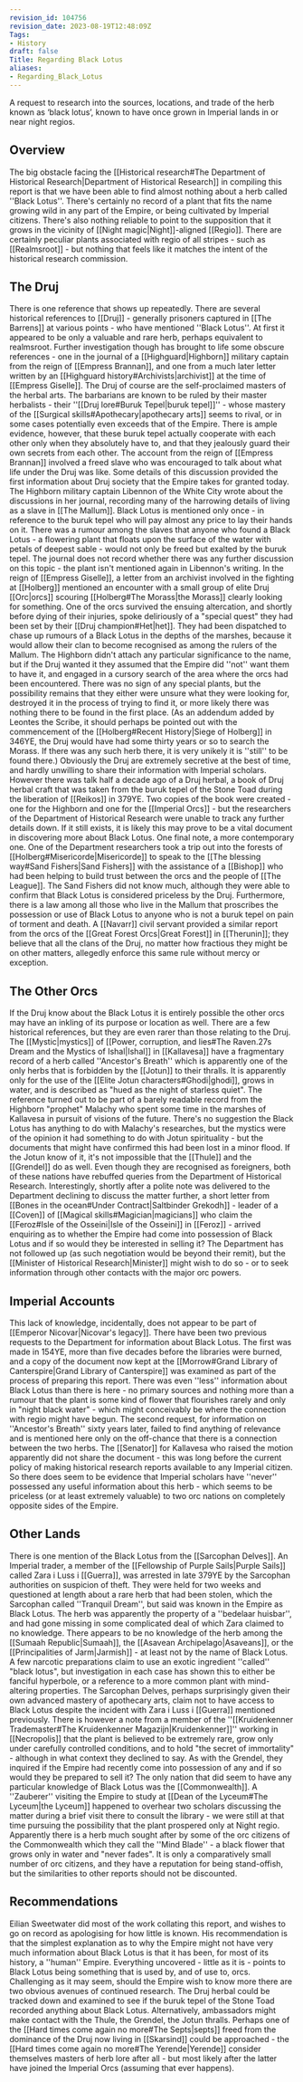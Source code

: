 ```yaml
---
revision_id: 104756
revision_date: 2023-08-19T12:48:09Z
Tags:
- History
draft: false
Title: Regarding Black Lotus
aliases:
- Regarding_Black_Lotus
---
```

A request to research into the sources, locations, and trade of the herb known as ‘black lotus’, known to have once grown in Imperial lands in or near night regios.
## Overview
The big obstacle facing the [[Historical research#The Department of Historical Research|Department of Historical Research]] in compiling this report is that we have been able to find almost nothing about a herb called ''Black Lotus''. There's certainly no record of a plant that fits the name growing wild in any part of the Empire, or being cultivated by Imperial citizens. There's also nothing reliable to point to the supposition that it grows in the vicinity of [[Night magic|Night]]-aligned [[Regio]]. There are certainly peculiar plants associated with regio of all stripes - such as [[Realmsroot]] - but nothing that feels like it matches the intent of the historical research commission.  
## The Druj
There is one reference that shows up repeatedly. There are several historical references to [[Druj]] - generally prisoners captured in [[The Barrens]] at various points - who have mentioned ''Black Lotus''. At first it appeared to be only a valuable and rare herb, perhaps equivalent to realmsroot. Further investigation though has brought to life some obscure references - one in the journal of a [[Highguard|Highborn]] military captain from the reign of [[Empress Brannan]], and one from a much later letter written by an [[Highguard history#Archivists|archivist]] at the time of [[Empress Giselle]].
The Druj of course are the self-proclaimed masters of the herbal arts. The barbarians are known to be ruled by their master herbalists - their ''[[Druj lore#Buruk Tepel|buruk tepel]]'' - whose mastery of the [[Surgical skills#Apothecary|apothecary arts]] seems to rival, or in some cases potentially even exceeds that of the Empire. There is ample evidence, however, that these buruk tepel actually cooperate with each other only when they absolutely have to, and that they jealously guard their own secrets from each other.
The account from the reign of [[Empress Brannan]] involved a freed slave who was encouraged to talk about what life under the Druj was like. Some details of this discussion provided the first information about Druj society that the Empire takes for granted today. The Highborn military captain Libennon of the White City wrote about the discussions in her journal, recording many of the harrowing details of living as a slave in [[The Mallum]]. Black Lotus is mentioned only once - in reference to the buruk tepel who will pay almost any price to lay their hands on it. There was a rumour among the slaves that anyone who found a Black Lotus - a flowering plant that floats upon the surface of the water with petals of deepest sable - would not only be freed but exalted by the buruk tepel. The journal does not record whether there was any further discussion on this topic - the plant isn't mentioned again in Libennon's writing.
In the reign of [[Empress Giselle]], a letter from an archivist involved in the fighting at [[Holberg]] mentioned an encounter with a small group of elite Druj [[Orc|orcs]] scouring [[Holberg#The Morass|the Morass]] clearly looking for something. One of the orcs survived the ensuing altercation, and shortly before dying of their injuries, spoke deliriously of a "special quest" they had been set by their [[Druj champion#Het|het]]. They had been dispatched to chase up rumours of a Black Lotus in the depths of the marshes, because it would allow their clan to become recognised as among the rulers of the Mallum. The Highborn didn't attach any particular significance to the name, but if the Druj wanted it they assumed that the Empire did ''not'' want them to have it, and engaged in a cursory search of the area where the orcs had been encountered. There was no sign of any special plants, but the possibility remains that they either were unsure what they were looking for, destroyed it in the process of trying to find it, or more likely there was nothing there to be found in the first place. (As an addendum added by Leontes the Scribe, it should perhaps be pointed out with the commencement of the [[Holberg#Recent History|Siege of Holberg]] in 346YE, the Druj would have had some thirty years or so to search the Morass. If there was any such herb there, it is very unikely it is ''still'' to be found there.)
Obviously the Druj are extremely secretive at the best of time, and hardly unwilling to share their information with Imperial scholars. However there was talk half a decade ago of a Druj herbal, a book of Druj herbal craft that was taken from the buruk tepel of the Stone Toad during the liberation of [[Reikos]] in 379YE. Two copies of the book were created - one for the Highborn and one for the [[Imperial Orcs]] - but the researchers of the Department of Historical Research were unable to track any further details down. If it still exists, it is likely this may prove to be a vital document in discovering more about Black Lotus.
One final note, a more contemporary one. One of the Department researchers took a trip out into the forests of [[Holberg#Misericorde|Misericorde]] to speak to the [[The blessing way#Sand Fishers|Sand Fishers]] with the assistance of a [[Bishop]] who had been helping to build trust between the orcs and the people of [[The League]]. The Sand Fishers did not know much, although they were able to confirm that Black Lotus is considered priceless by the Druj. Furthermore, there is a law among all those who live in the Mallum that proscribes the possession or use of Black Lotus to anyone who is not a buruk tepel on pain of torment and death. A [[Navarr]] civil servant provided a similar report from the orcs of the [[Great Forest Orcs|Great Forest]] in [[Therunin]]; they believe that all the clans of the Druj, no matter how fractious they might be on other matters, allegedly enforce this same rule without mercy or exception.
## The Other Orcs
If the Druj know about the Black Lotus it is entirely possible the other orcs may have an inkling of its purpose or location as well. There are a few historical references, but they are even rarer than those relating to the Druj. The [[Mystic|mystics]] of [[Power, corruption, and lies#The Raven.27s Dream and the Mystics of Ishal|Ishal]] in [[Kallavesa]] have a fragmentary record of a herb called ''Ancestor's Breath'' which is apparently one of the only herbs that is forbidden by the [[Jotun]] to their thralls. It is apparently only for the use of the [[Elite Jotun characters#Ghodi|ghodi]], grows in water, and is described as "hued as the night of starless quiet". The reference turned out to be part of a barely readable record from the Highborn "prophet" Malachy who spent some time in the marshes of Kallavesa in pursuit of visions of the future. There's no suggestion the Black Lotus has anything to do with Malachy's researches, but the mystics were of the opinion it had something to do with Jotun spirituality - but the documents that might have confirmed this had been lost in a minor flood.
If the Jotun know of it, it's not impossible that the [[Thule]] and the [[Grendel]] do as well. Even though they are recognised as foreigners, both of these nations have rebuffed queries from the Department of Historical Research. Interestingly, shortly after a polite note was delivered to the Department declining to discuss the matter further, a short letter from [[Bones in the ocean#Under Contract|Saltbinder Grekodh]] - leader of a [[Coven]] of [[Magical skills#Magician|magicians]] who claim the [[Feroz#Isle of the Osseini|Isle of the Osseini]] in [[Feroz]] - arrived enquiring as to whether the Empire had come into possession of Black Lotus and if so would they be interested in selling it? The Department has not followed up (as such negotiation would be beyond their remit), but the [[Minister of Historical Research|Minister]] might wish to do so - or to seek information through other contacts with the major orc powers.
## Imperial Accounts
This lack of knowledge, incidentally, does not appear to be part of [[Emperor Nicovar|Nicovar's legacy]]. There have been two previous requests to the Department for information about Black Lotus. The first was made in 154YE, more than five decades before the libraries were burned, and a copy of the document now kept at the [[Morrow#Grand Library of Canterspire|Grand Library of Canterspire]] was examined as part of the process of preparing this report. There was even ''less'' information about Black Lotus than there is here - no primary sources and nothing more than a rumour that the plant is some kind of flower that flourishes rarely and only in "night black water" - which might conceivably be where the connection with regio might have begun. The second request, for information on ''Ancestor's Breath'' sixty years later, failed to find anything of relevance and is mentioned here only on the off-chance that there is a connection between the two herbs. The [[Senator]] for Kallavesa who raised the motion apparently did not share the document - this was long before the current policy of making historical research reports available to any Imperial citizen.
So there does seem to be evidence that Imperial scholars have ''never'' possessed any useful information about this herb - which seems to be priceless (or at least extremely valuable) to two orc nations on completely opposite sides of the Empire.
## Other Lands
There is one mention of the Black Lotus from the [[Sarcophan Delves]]. An Imperial trader, a member of the [[Fellowship of Purple Sails|Purple Sails]] called Zara i Luss i [[Guerra]], was arrested in late 379YE by the Sarcophan authorities on suspicion of theft. They were held for two weeks and questioned at length about a rare herb that had been stolen, which the Sarcophan called ''Tranquil Dream'', but said was known in the Empire as Black Lotus. The herb was apparently the property of a ''bedelaar huisbar'', and had gone missing in some complicated deal of which Zara claimed to no knowledge. 
There appears to be no knowledge of the herb among the [[Sumaah Republic|Sumaah]], the [[Asavean Archipelago|Asaveans]], or the [[Principalities of Jarm|Jarmish]] - at least not by the name of Black Lotus. A few narcotic preparations claim to use an exotic ingredient ''called'' "black lotus", but investigation in each case has shown this to either be fanciful hyperbole, or a reference to a more common plant with mind-altering properties. The Sarcophan Delves, perhaps surprisingly given their own advanced mastery of apothecary arts, claim not to have access to Black Lotus despite the incident with Zara i Luss i [[Guerra]] mentioned previously. There is however a note from a member of the ''[[Kruidenkenner Trademaster#The Kruidenkenner Magazijn|Kruidenkenner]]'' working in [[Necropolis]] that the plant is believed to be extremely rare, grow only under carefully controlled conditions, and to hold "the secret of immortality" - although in what context they declined to say. As with the Grendel, they inquired if the Empire had recently come into possession of any and if so would they be prepared to sell it?
The only nation that did seem to have any particular knowledge of Black Lotus was the [[Commonwealth]]. A ''Zauberer'' visiting the Empire to study at [[Dean of the Lyceum#The Lyceum|the Lyceum]] happened to overhear two scholars discussing the matter during a brief visit there to consult the library - we were still at that time pursuing the possibility that the plant prospered only at Night regio. Apparently there is a herb much sought after by some of the orc citizens of the Commonwealth which they call the ''Mind Blade'' - a black flower that grows only in water and "never fades". It is only a comparatively small number of orc citizens, and they have a reputation for being stand-offish, but the similarities to other reports should not be discounted.
## Recommendations
Eilian Sweetwater did most of the work collating this report, and wishes to go on record as apologising for how little is known. His recommendation is that the simplest explanation as to why the Empire might not have very much information about Black Lotus is that it has been, for most of its history, a ''human'' Empire. Everything uncovered - little as it is - points to Black Lotus being something that is used by, and of use to, orcs. 
Challenging as it may seem, should the Empire wish to know more there are two obvious avenues of continued research. The Druj herbal could be tracked down and examined to see if the buruk tepel of the Stone Toad recorded anything about Black Lotus. Alternatively, ambassadors might make contact with the Thule, the Grendel, the Jotun thralls. Perhaps one of the [[Hard times come again no more#The Septs|septs]] freed from the dominance of the Druj now living in [[Skarsind]] could be approached - the [[Hard times come again no more#The Yerende|Yerende]] consider themselves masters of herb lore after all - but most likely after the latter have joined the Imperial Orcs (assuming that ever happens).